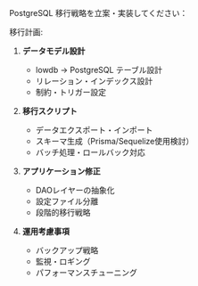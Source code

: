 PostgreSQL 移行戦略を立案・実装してください：

移行計画:
1. **データモデル設計**
   - lowdb → PostgreSQL テーブル設計
   - リレーション・インデックス設計
   - 制約・トリガー設定

2. **移行スクリプト**
   - データエクスポート・インポート
   - スキーマ生成（Prisma/Sequelize使用検討）
   - バッチ処理・ロールバック対応

3. **アプリケーション修正**
   - DAOレイヤーの抽象化
   - 設定ファイル分離
   - 段階的移行戦略

4. **運用考慮事項**
   - バックアップ戦略
   - 監視・ロギング
   - パフォーマンスチューニング